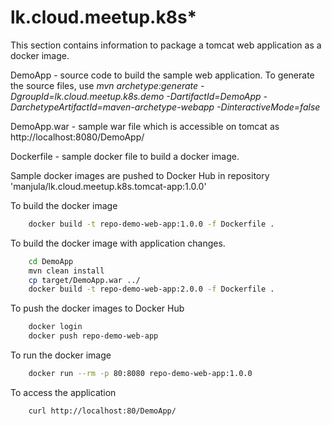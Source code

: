 # lk.cloud.meetup.k8s*

This section contains information to package a tomcat web application as a docker image.

 DemoApp - source code to build the sample web application. To generate the source files, use *mvn archetype:generate -DgroupId=lk.cloud.meetup.k8s.demo -DartifactId=DemoApp -DarchetypeArtifactId=maven-archetype-webapp -DinteractiveMode=false*

 DemoApp.war - sample war file which is accessible on tomcat as http://localhost:8080/DemoApp/

 Dockerfile - sample docker file to build a docker image.

Sample docker images are pushed to Docker Hub in repository 'manjula/lk.cloud.meetup.k8s.tomcat-app:1.0.0'

To build the docker image
```bash
	docker build -t repo-demo-web-app:1.0.0 -f Dockerfile .
```
To build the docker image with application changes.
```bash
	cd DemoApp
	mvn clean install
	cp target/DemoApp.war ../
	docker build -t repo-demo-web-app:2.0.0 -f Dockerfile .
```
To push the docker images to Docker Hub
```bash
	docker login
	docker push repo-demo-web-app
``` 
To run the docker image
```bash
	docker run --rm -p 80:8080 repo-demo-web-app:1.0.0 
```
To access the application
```bash
	curl http://localhost:80/DemoApp/
```
